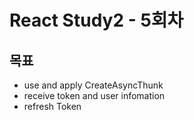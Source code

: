 # React Study2 - 5회차

## 목표
- use and apply CreateAsyncThunk
- receive token and user infomation
- refresh Token


